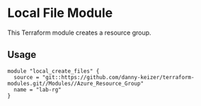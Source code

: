 # Local File Module
This Terraform module creates a resource group.

## Usage
```hcl
module "local_create_files" {
  source = "git::https://github.com/danny-keizer/terraform-modules.git//Modules//Azure_Resource_Group"
  name = "lab-rg"
}